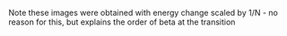 Note these images were obtained with energy change scaled by 1/N - no reason for this, but explains the order of beta at the transition